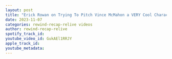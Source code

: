 ```yaml
---
layout: post
title: "Erick Rowan on Trying To Pitch Vince McMahon a VERY Cool Character"
date: 2023-11-07
categories: rewind-recap-relive videos
author: rewind-recap-relive
spotify_track_id: 
youtube_video_id: GukAEl1RRJY
apple_track_id: 
youtube_metadata: 
---
```

